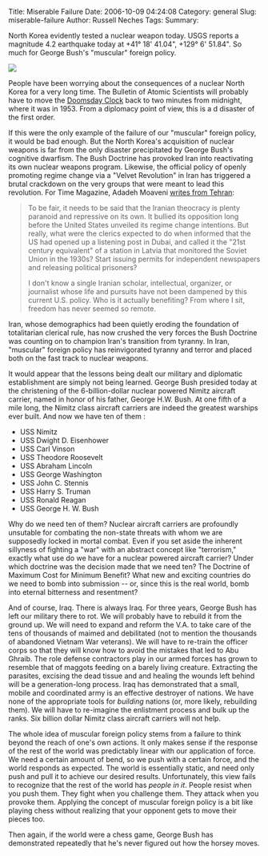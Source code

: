 Title: Miserable Failure
Date: 2006-10-09 04:24:08
Category: general
Slug: miserable-failure
Author: Russell Neches
Tags: 
Summary: 


North Korea evidently tested a nuclear weapon today. USGS reports a
magnitude 4.2 earthquake today at +41&deg; 18' 41.04", +129&deg; 6' 51.84". So
much for George Bush's "muscular" foreign policy.

![](http://vort.org/media/images/nc_nuke.gif)

People have been worrying about the consequences of a nuclear North
Korea for a very long time. The Bulletin of Atomic Scientists will
probably have to move the [Doomsday
Clock](http://www.thebulletin.org/doomsday_clock/timeline.htm) back to
two minutes from midnight, where it was in 1953. From a diplomacy point
of view, this is a d disaster of the first order.

If this were the only example of the failure of our "muscular" foreign
policy, it would be bad enough. But the North Korea's acquisition of
nuclear weapons is far from the only disaster precipitated by George
Bush's cognitive dwarfism. The Bush Doctrine has provoked Iran into
reactivating its own nuclear weapons program. Likewise, the official
policy of openly promoting regime change via a "Velvet Revolution" in
Iran has triggered a brutal crackdown on the very groups that were meant
to lead this revolution. For Time Magazine, Adadeh Moaveni [writes from
Tehran](http://www.time.com/time/world/article/0,8599,1543706,00.html):

> To be fair, it needs to be said that the Iranian theocracy is plenty
> paranoid and repressive on its own. It bullied its opposition long
> before the United States unveiled its regime change intentions. But
> really, what were the clerics expected to do when informed that the US
> had opened up a listening post in Dubai, and called it the "21st
> century equivalent" of a station in Latvia that monitored the Soviet
> Union in the 1930s? Start issuing permits for independent newspapers
> and releasing political prisoners?
> 
> I don't know a single Iranian scholar, intellectual, organizer, or
> journalist whose life and pursuits have not been dampened by this
> current U.S. policy. Who is it actually benefiting? From where I sit,
> freedom has never seemed so remote.

Iran, whose demographics had been quietly eroding the foundation of
totalitarian clerical rule, has now crushed the very forces the Bush
Doctrine was counting on to champion Iran's transition from tyranny. In
Iran, "muscular" foreign policy has reinvigorated tyranny and terror and
placed both on the fast track to nuclear weapons.

It would appear that the lessons being dealt our military and diplomatic
establishment are simply not being learned. George Bush presided today
at the christening of the 6-billion-dollar nuclear powered Nimitz
aircraft carrier, named in honor of his father, George H.W. Bush. At one
fifth of a mile long, the Nimitz class aircraft carriers are indeed the
greatest warships ever built. And now we have ten of them :

-   USS Nimitz
-   USS Dwight D. Eisenhower
-   USS Carl Vinson
-   USS Theodore Roosevelt
-   USS Abraham Lincoln
-   USS George Washington
-   USS John C. Stennis
-   USS Harry S. Truman
-   USS Ronald Reagan
-   USS George H. W. Bush

Why do we need ten of them? Nuclear aircraft carriers are profoundly
unsutable for combating the non-state threats with whom we are
supposedly locked in mortal combat. Even if you set aside the inherent
sillyness of fighting a "war" with an abstract concept like "terrorism,"
exactly what use do we have for a nuclear powered aircraft carrier?
Under which doctrine was the decision made that we need ten? The
Doctrine of Maximum Cost for Minimum Benefit? What new and exciting
countries do we need to bomb into submission -- or, since this is the
real world, bomb into eternal bitterness and resentment?

And of course, Iraq. There is always Iraq. For three years, George Bush
has left our military there to rot. We will probably have to rebuild it
from the ground up. We will need to expand and reform the V.A. to take
care of the tens of thousands of maimed and debilitated (not to mention
the thousands of abandoned Vietnam War veterans). We will have to
re-train the officer corps so that they will know how to avoid the
mistakes that led to Abu Ghraib. The role defense contractors play in
our armed forces has grown to resemble that of maggots feeding on a
barely living creature. Extracting the parasites, excising the dead
tissue and and healing the wounds left behind will be a generation-long
process. Iraq has demonstrated that a small, mobile and coordinated army
is an effective destroyer of nations. We have none of the appropriate
tools for *building* nations (or, more likely, rebuilding them). We will
have to re-imagine the enlistment process and bulk up the ranks. Six
billion dollar Nimitz class aircraft carriers will not help.

The whole idea of muscular foreign policy stems from a failure to think
beyond the reach of one's own actions. It only makes sense if the
response of the rest of the world was predictably linear with our
application of force. We need a certain amount of bend, so we push with
a certain force, and the world responds as expected. The world is
essentially static, and need only push and pull it to achieve our
desired results. Unfortunately, this view fails to recognize that the
rest of the world has *people in it*. People resist when you push them.
They fight when you challenge them. They attack when you provoke them.
Applying the concept of muscular foreign policy is a bit like playing
chess without realizing that your opponent gets to move their pieces
too.

Then again, if the world were a chess game, George Bush has demonstrated
repeatedly that he's never figured out how the horsey moves.
